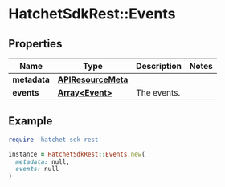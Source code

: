 # HatchetSdkRest::Events

## Properties

| Name | Type | Description | Notes |
| ---- | ---- | ----------- | ----- |
| **metadata** | [**APIResourceMeta**](APIResourceMeta.md) |  |  |
| **events** | [**Array&lt;Event&gt;**](Event.md) | The events. |  |

## Example

```ruby
require 'hatchet-sdk-rest'

instance = HatchetSdkRest::Events.new(
  metadata: null,
  events: null
)
```

